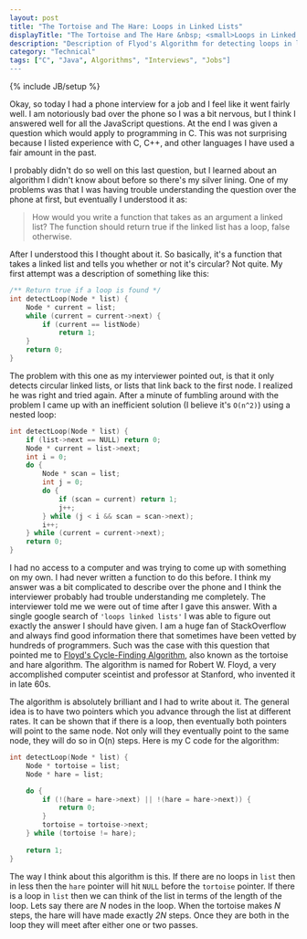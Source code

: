 ```yaml
---
layout: post
title: "The Tortoise and The Hare: Loops in Linked Lists"
displayTitle: "The Tortoise and The Hare &nbsp; <small>Loops in Linked Lists</small>"
description: "Description of Flyod's Algorithm for detecting loops in linked lists, also known as the tortoise and the hare algorithm."
category: "Technical"
tags: ["C", "Java", Algorithms", "Interviews", "Jobs"]
---
```

{% include JB/setup %}

Okay, so today I had a phone interview for a job and I feel like it went fairly
well. I am notoriously bad over the phone so I was a bit nervous, but I think I
answered well for all the JavaScript questions. At the end I was given a
question which would apply to programming in C. This was not surprising because
I listed experience with C, C++, and other languages I have used a fair amount
in the past.

I probably didn't do so well on this last question, but I learned about an
algorithm I didn't know about before so there's my silver lining. One of my 
problems was that I was having trouble understanding the question over the phone
at first, but eventually I understood it as:

> How would you write a function that takes as an argument a linked list? The
> function should return true if the linked list has a loop, false otherwise.

After I understood this I thought about it. So basically, it's a function that
takes a linked list and tells you whether or not it's circular? Not quite. My 
first attempt was a description of something like this:

```cpp
/** Return true if a loop is found */
int detectLoop(Node * list) {
    Node * current = list;
    while (current = current->next) {
        if (current == listNode)
            return 1;
    }
    return 0;
}
```

The problem with this one as my interviewer pointed out, is that it only detects
circular linked lists, or lists that link back to the first node. I realized he
was right and tried again. After a minute of fumbling around with the problem I
came up with an inefficient solution (I believe it's `O(n^2)`) using a nested 
loop:

```cpp
int detectLoop(Node * list) {
    if (list->next == NULL) return 0;
    Node * current = list->next;
    int i = 0;
    do {
        Node * scan = list;
        int j = 0;
        do {
            if (scan = current) return 1;
            j++;
        } while (j < i && scan = scan->next);
        i++;
    } while (current = current->next);
    return 0;
}
```

I had no access to a computer and was trying to come up with something on my
own. I had never written a function to do this before. I think my answer was a
bit complicated to describe over the phone and I think the interviewer probably
had trouble understanding me completely. The interviewer told me we were out
of time after I gave this answer. With a single google search of 
`'loops linked lists'` I was able to figure out exactly the answer I should have
given. I am a huge fan of StackOverflow and always find good information there
that sometimes have been vetted by hundreds of programmers. Such was the case
with this question that pointed me to 
[Floyd's Cycle-Finding Algorithm][wiki-floyds-algorithm], also known as the
tortoise and hare algorithm. The algorithm is named for Robert W. Floyd, a
very accomplished computer sceintist and professor at Stanford, who invented it
in late 60s.

The algorithm is absolutely brilliant and I had to write about it.
The general idea is to have two pointers which you advance through the list
at different rates. It can be shown that if there is a loop, then eventually
both pointers will point to the same node. Not only will they eventually point
to the same node, they will do so in O(n) steps. Here is my C code for the 
algorithm:

```cpp
int detectLoop(Node * list) {
    Node * tortoise = list;
    Node * hare = list;

    do {
        if (!(hare = hare->next) || !(hare = hare->next)) {
            return 0;
        }
        tortoise = tortoise->next;
    } while (tortoise != hare);
    
    return 1;
}
```

The way I think about this algorithm is this. If there are no loops in `list`
then in less then the `hare` pointer will hit `NULL` before the `tortoise`
pointer. If there is a loop in `list` then we can think of the list in terms of
the length of the loop. Lets say there are *N* nodes in the loop. When the
tortoise makes *N* steps, the hare will have made exactly *2N* steps. Once they
are both in the loop they will meet after either one or two passes.

[so-question]: http://stackoverflow.com/questions/2663115/how-to-detect-a-loop-in-a-linked-list
[wiki-floyds-algorithm]: http://en.wikipedia.org/wiki/Cycle_detection#Tortoise_and_hare
